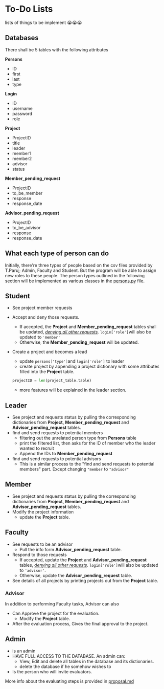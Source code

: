 # To-Do Lists
lists of things to be implement 😭😭😭
## Databases
There shall be 5 tables with the following attributes

**Persons**
- ID
- first
- last
- type

**Login**
- ID
- username
- password
- role

**Project**
- ProjectID
- title
- leader
- member1
- member2
- advisor
- status

**Member_pending_request**
- ProjectID
- to_be_member
- response
- response_date

**Advisor_pending_request**
- ProjectID
- to_be_advisor
- response
- response_date

## What each type of person can do
Initially, there're three types of people based on the csv files provided by T.Paruj; Admin, Faculty and Student. But the program will be able to assign new roles to these people. The person types outlined in the following section will be implemented as various classes in the [persons.py](persons.py) file.

## Student
- See project member requests
- Accept and deny those requests.
  - If accepted, the **Project** and **Member_pending_request** tables shall be updated, _<u>denying all other requests</u>_. `login['role']`will also be updated to `'member'`
  - Otherwise, the **Member_pending_request** will be updated.
- Create a project and becomes a lead
  - update `persons['type']`and `login['role']` to leader
  - create project by appending a project dictionary with some attributes filled into the **Project** table.

  ```py
  projectID = len(project_table.table)
  ```
  - more features will be explained in the leader section.

## Leader
- See project and requests status by pulling the corresponding dictionaries from **Project**, **Member_pending_request** and **Advisor_pending_request** tables.
- find and send requests to potential members
  - filtering out the unrelated person type from **Persons** table
  - print the filtered list, then asks for the ID of member who the leader wanted to recruit
  - Append the IDs to **Member_pending_request**
- find and send requests to potential advisors
  - This is a similar process to the "find and send requests to potential members" part. Except changing `"member` to `"advisor"`

## Member
- See project and requests status by pulling the corresponding dictionaries from **Project**, **Member_pending_request** and **Advisor_pending_request** tables.
- Modify the project information
  - update the **Project** table.

## Faculty
- See requests to be an advisor
  - Pull the info form **Advisor_pending_request** table.
- Respond to those requests
  - If accepted, update the **Project** and **Advisor_pending_request** tables, _<u>denying all other requests</u>_. `login['role']`will also be updated to `'advisor'`.
  - Otherwise, update the **Advisor_pending_request** table.
- See details of all projects by printing projects out from the **Project** table.

### Advisor
In addition to performing Faculty tasks, Advisor can also
- Can Approve the project for the evaluation.
  - Modify the **Project** table.
- After the evaluation process, Gives the final approval to the project.

## Admin
- is an admin
- HAVE FULL ACCESS TO THE DATABASE. An admin can:
  - View, Edit and delete all tables in the database and its dictionaries.
  - delete the database if he somehow wishes to
- Is the person who will invite evaluators.


More info about the evaluating steps is provided in [proposal.md](proposal.md)